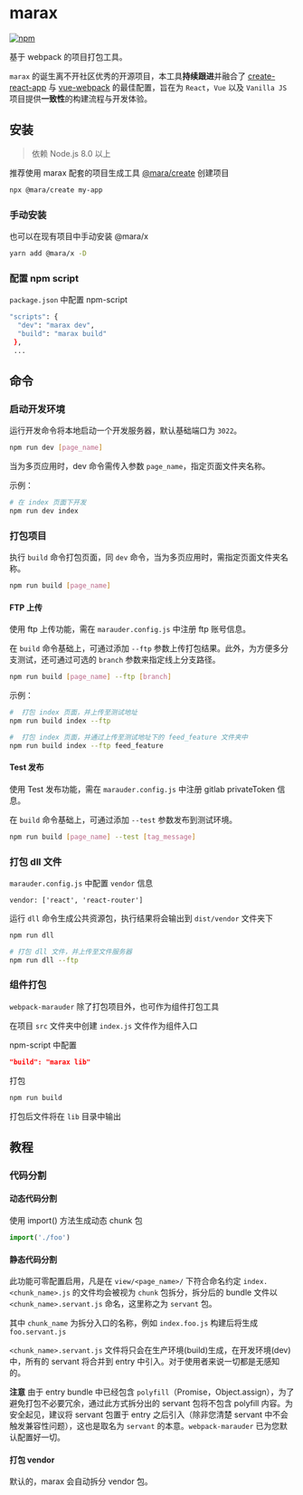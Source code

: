 # marax

[![npm](https://img.shields.io/npm/v/@mara/x.svg)](https://www.npmjs.com/package/@mara/x)

基于 webpack 的项目打包工具。

`marax` 的诞生离不开社区优秀的开源项目，本工具**持续跟进**并融合了 [create-react-app](https://github.com/facebook/create-react-app) 与 [vue-webpack](https://github.com/vuejs-templates/webpack) 的最佳配置，旨在为 `React`，`Vue` 以及 `Vanilla JS` 项目提供**一致性**的构建流程与开发体验。

## 安装

> 依赖 Node.js 8.0 以上

推荐使用 marax 配套的项目生成工具 [@mara/create](https://www.npmjs.com/package/@mara/create) 创建项目

```bash
npx @mara/create my-app
```

### 手动安装

也可以在现有项目中手动安装 @mara/x

```bash
yarn add @mara/x -D
```

### 配置 npm script

`package.json` 中配置 npm-script

```bash
"scripts": {
  "dev": "marax dev",
  "build": "marax build"
 },
 ...
```

## 命令

### 启动开发环境

运行开发命令将本地启动一个开发服务器，默认基础端口为 `3022`。

```bash
npm run dev [page_name]
```

当为多页应用时，dev 命令需传入参数 `page_name`，指定页面文件夹名称。

示例：

```bash
# 在 index 页面下开发
npm run dev index
```

### 打包项目

执行 `build` 命令打包页面，同 `dev` 命令，当为多页应用时，需指定页面文件夹名称。

```bash
npm run build [page_name]
```

#### FTP 上传

使用 ftp 上传功能，需在 `marauder.config.js` 中注册 ftp 账号信息。

在 `build` 命令基础上，可通过添加 `--ftp` 参数上传打包结果。此外，为方便多分支测试，还可通过可选的 `branch` 参数来指定线上分支路径。

```bash
npm run build [page_name] --ftp [branch]
```

示例：

```bash
#  打包 index 页面，并上传至测试地址
npm run build index --ftp

#  打包 index 页面，并通过上传至测试地址下的 feed_feature 文件夹中
npm run build index --ftp feed_feature
```

#### Test 发布

使用 Test 发布功能，需在 `marauder.config.js` 中注册 gitlab privateToken 信息。

在 `build` 命令基础上，可通过添加 `--test` 参数发布到测试环境。

```bash
npm run build [page_name] --test [tag_message]
```

### 打包 dll 文件

`marauder.config.js` 中配置 `vendor` 信息

```
vendor: ['react', 'react-router']
```

运行 `dll` 命令生成公共资源包，执行结果将会输出到 `dist/vendor` 文件夹下

```bash
npm run dll

# 打包 dll 文件，并上传至文件服务器
npm run dll --ftp
```

### 组件打包

`webpack-marauder` 除了打包项目外，也可作为组件打包工具

在项目 `src` 文件夹中创建 `index.js` 文件作为组件入口

npm-script 中配置

```json
"build": "marax lib"
```

打包

```bash
npm run build
```

打包后文件将在 `lib` 目录中输出

## 教程

### 代码分割

#### 动态代码分割

使用 import() 方法生成动态 chunk 包

```javascript
import('./foo')
```

#### 静态代码分割

此功能可零配置启用，凡是在 `view/<page_name>/` 下符合命名约定 `index.<chunk_name>.js` 的文件均会被视为 `chunk` 包拆分，拆分后的 bundle 文件以 `<chunk_name>.servant.js` 命名，这里称之为 `servant` 包。

其中 `chunk_name` 为拆分入口的名称，例如 `index.foo.js` 构建后将生成 `foo.servant.js`

`<chunk_name>.servant.js` 文件将只会在生产环境(build)生成，在开发环境(dev)中，所有的 servant 将合并到 entry 中引入。对于使用者来说一切都是无感知的。

**注意**
由于 entry bundle 中已经包含 `polyfill`（Promise，Object.assign），为了避免打包不必要冗余，通过此方式拆分出的 servant 包将不包含 polyfill 内容。为安全起见，建议将 servant 包置于 entry 之后引入（除非您清楚 servant 中不会触发兼容性问题），这也是取名为 `servant` 的本意。`webpack-marauder` 已为您默认配置好一切。

#### 打包 vendor

默认的，marax 会自动拆分 vendor 包。
